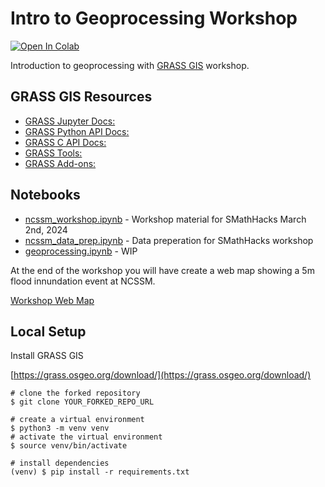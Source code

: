 # Intro to Geoprocessing Workshop

[![Open In Colab](https://colab.research.google.com/assets/colab-badge.svg)](https://colab.research.google.com/github/tomorrownow/intro-to-geoprocessing-workshop/blob/main/ncssm_workshop.ipynb)

Introduction to geoprocessing with [GRASS GIS](https://grass.osgeo.org/) workshop.

## GRASS GIS Resources

* [GRASS Jupyter Docs:](https://grass.osgeo.org/grass83/manuals/libpython/grass.jupyter.html)
* [GRASS Python API Docs:](https://grass.osgeo.org/grass83/manuals/libpython/index.html)
* [GRASS C API Docs:](https://grass.osgeo.org/programming8/)
* [GRASS Tools:](https://grass.osgeo.org/grass83/manuals/general.html)
* [GRASS Add-ons:](https://grass.osgeo.org/grass83/manuals/addons/)

<!-- ![qr](./images/qr_code.png) -->

## Notebooks

* [ncssm_workshop.ipynb](ncssm_workshop.ipynb) - Workshop material for SMathHacks March 2nd, 2024
* [ncssm_data_prep.ipynb](ncssm_data_prep.ipynb) - Data preperation for SMathHacks workshop
* [geoprocessing.ipynb](geoprocessing.ipynb) - WIP

At the end of the workshop you will have create a web map showing a 5m flood innundation event at NCSSM.

[Workshop Web Map](https://tomorrownow.github.io/intro-to-geoprocessing-workshop/)

## Local Setup

Install GRASS GIS

[https://grass.osgeo.org/download/](https://grass.osgeo.org/download/)

```bsah
# clone the forked repository
$ git clone YOUR_FORKED_REPO_URL

# create a virtual environment
$ python3 -m venv venv
# activate the virtual environment
$ source venv/bin/activate

# install dependencies
(venv) $ pip install -r requirements.txt

```
